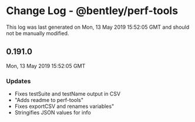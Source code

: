 # Change Log - @bentley/perf-tools

This log was last generated on Mon, 13 May 2019 15:52:05 GMT and should not be manually modified.

## 0.191.0
Mon, 13 May 2019 15:52:05 GMT

### Updates

- Fixes testSuite and testName output in CSV
- "Adds readme to perf-tools"
- Fixes exportCSV and renames variables"
- Stringifies JSON values for info

